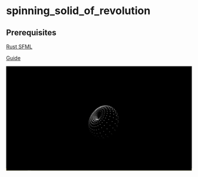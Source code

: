 # spinning_solid_of_revolution

## Prerequisites

[Rust SFML](https://github.com/jeremyletang/rust-sfml)

[Guide](https://www.a1k0n.net/2011/07/20/donut-math.html)

![donut](media/donut.gif)